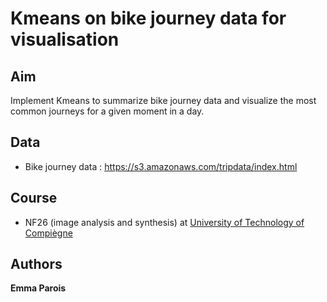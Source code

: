 # Kmeans on bike journey data for visualisation
## Aim
Implement Kmeans to summarize bike journey data and visualize the most common journeys for a given moment in a day.
## Data 
* Bike journey data : https://s3.amazonaws.com/tripdata/index.html
## Course
* NF26 (image analysis and synthesis) at [University of Technology of Compiègne](https://www.utc.fr/)

## Authors
**Emma Parois**

